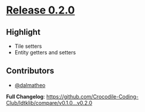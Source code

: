 # [Release 0.2.0](https://github.com/Crocodile-Coding-Club/ldtklib/releases/tag/v0.2.0)

## Highlight

* Tile setters
* Entity getters and setters

## Contributors

* [@dalmatheo](https://github.com/dalmatheo)

**Full Changelog**: https://github.com/Crocodile-Coding-Club/ldtklib/compare/v0.1.0...v0.2.0
